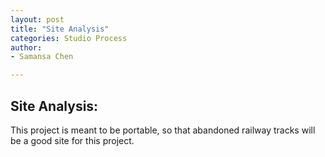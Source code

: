 ```yaml
---
layout: post
title: "Site Analysis"
categories: Studio Process
author:
- Samansa Chen

---
```

## Site Analysis:
This project is meant to be portable, so that abandoned railway tracks will be a good site for this project.



